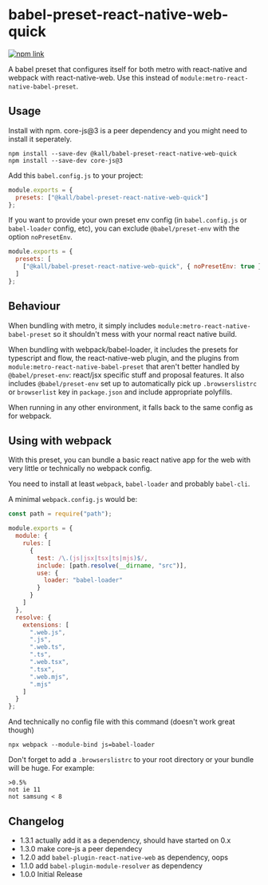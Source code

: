 # babel-preset-react-native-web-quick

[![npm link](https://img.shields.io/npm/v/@kall/babel-preset-react-native-web-quick.svg)](https://www.npmjs.com/package/@kall/babel-preset-react-native-web-quick)

A babel preset that configures itself for both metro with react-native and webpack with react-native-web. Use this instead of `module:metro-react-native-babel-preset`.

## Usage

Install with npm. core-js@3 is a peer dependency and you might need to install it seperately.

```
npm install --save-dev @kall/babel-preset-react-native-web-quick
npm install --save-dev core-js@3
```

Add this `babel.config.js` to your project:

```js
module.exports = {
  presets: ["@kall/babel-preset-react-native-web-quick"]
};
```

If you want to provide your own preset env config (in `babel.config.js` or `babel-loader` config, etc), you can exclude `@babel/preset-env` with the option `noPresetEnv`.

```js
module.exports = {
  presets: [
    ["@kall/babel-preset-react-native-web-quick", { noPresetEnv: true }]
  ]
};
```

## Behaviour

When bundling with metro, it simply includes `module:metro-react-native-babel-preset` so it shouldn't mess with your normal react native build.

When bundling with webpack/babel-loader, it includes the presets for typescript and flow, the react-native-web plugin, and the plugins from `module:metro-react-native-babel-preset` that aren't better handled by `@babel/preset-env`: react/jsx specific stuff and proposal features. It also includes `@babel/preset-env` set up to automatically pick up `.browserslistrc` or `browserlist` key in `package.json` and include appropriate polyfills.

When running in any other environment, it falls back to the same config as for webpack.

## Using with webpack

With this preset, you can bundle a basic react native app for the web with very little or technically no webpack config.

You need to install at least `webpack`, `babel-loader` and probably `babel-cli`.

A minimal `webpack.config.js` would be:

```js
const path = require("path");

module.exports = {
  module: {
    rules: [
      {
        test: /\.(js|jsx|tsx|ts|mjs)$/,
        include: [path.resolve(__dirname, "src")],
        use: {
          loader: "babel-loader"
        }
      }
    ]
  },
  resolve: {
    extensions: [
      ".web.js",
      ".js",
      ".web.ts",
      ".ts",
      ".web.tsx",
      ".tsx",
      ".web.mjs",
      ".mjs"
    ]
  }
};
```

And technically no config file with this command (doesn't work great though)

```
npx webpack --module-bind js=babel-loader
```

Don't forget to add a `.browserslistrc` to your root directory or your bundle will be huge. For example:

```
>0.5%
not ie 11
not samsung < 8
```

## Changelog

- 1.3.1 actually add it as a dependency, should have started on 0.x
- 1.3.0 make core-js a peer dependecy
- 1.2.0 add `babel-plugin-react-native-web` as dependency, oops
- 1.1.0 add `babel-plugin-module-resolver` as dependency
- 1.0.0 Initial Release

